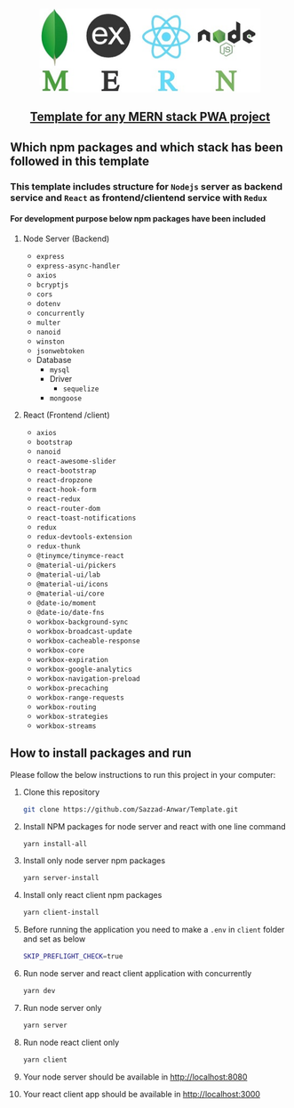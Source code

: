 <!-- PROJECT Title -->
<br />
<p align="center">
<img src="./public/images/MERN.jpg" height="150" />
  <h2 align="center"><a href="https://github.com/Sazzad-Anwar/Template">Template for any MERN stack PWA project</a></h2>
</p>

## Which npm packages and which stack has been followed in this template

### This template includes structure for `Nodejs` server as backend service and `React` as frontend/clientend service with `Redux`

#### For development purpose below npm packages have been included

1. Node Server (Backend)

    - `express`
    - `express-async-handler`
    - `axios`
    - `bcryptjs`
    - `cors`
    - `dotenv`
    - `concurrently`
    - `multer`
    - `nanoid`
    - `winston`
    - `jsonwebtoken`
    - Database
        - `mysql`
        - Driver
            - `sequelize`
        - `mongoose`

2. React (Frontend /client)
    - `axios`
    - `bootstrap`
    - `nanoid`
    - `react-awesome-slider`
    - `react-bootstrap`
    - `react-dropzone`
    - `react-hook-form`
    - `react-redux`
    - `react-router-dom`
    - `react-toast-notifications`
    - `redux`
    - `redux-devtools-extension`
    - `redux-thunk`
    - `@tinymce/tinymce-react`
    - `@material-ui/pickers`
    - `@material-ui/lab`
    - `@material-ui/icons`
    - `@material-ui/core`
    - `@date-io/moment`
    - `@date-io/date-fns`
    - `workbox-background-sync`
    - `workbox-broadcast-update`
    - `workbox-cacheable-response`
    - `workbox-core`
    - `workbox-expiration`
    - `workbox-google-analytics`
    - `workbox-navigation-preload`
    - `workbox-precaching`
    - `workbox-range-requests`
    - `workbox-routing`
    - `workbox-strategies`
    - `workbox-streams`

<!-- HOW TO RUN -->

## How to install packages and run

Please follow the below instructions to run this project in your computer:

1. Clone this repository

    ```sh
    git clone https://github.com/Sazzad-Anwar/Template.git
    ```

2. Install NPM packages for node server and react with one line command

    ```sh
    yarn install-all
    ```

3. Install only node server npm packages

    ```sh
    yarn server-install
    ```

4. Install only react client npm packages

    ```sh
    yarn client-install
    ```

5. Before running the application you need to make a `.env` in `client` folder and set as below

    ```sh
    SKIP_PREFLIGHT_CHECK=true
    ```

6. Run node server and react client application with concurrently

    ```sh
    yarn dev
    ```

7. Run node server only

    ```sh
    yarn server
    ```

8. Run node react client only

    ```sh
    yarn client
    ```

9. Your node server should be available in <http://localhost:8080>
10. Your react client app should be available in <http://localhost:3000>
